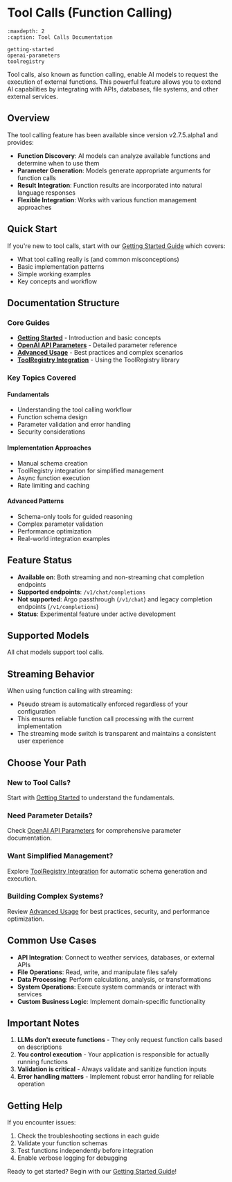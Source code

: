 # Tool Calls (Function Calling)

```{toctree}
:maxdepth: 2
:caption: Tool Calls Documentation

getting-started
openai-parameters
toolregistry
```

Tool calls, also known as function calling, enable AI models to request the execution of external functions. This powerful feature allows you to extend AI capabilities by integrating with APIs, databases, file systems, and other external services.


## Overview

The tool calling feature has been available since version v2.7.5.alpha1 and provides:

- **Function Discovery**: AI models can analyze available functions and determine when to use them
- **Parameter Generation**: Models generate appropriate arguments for function calls
- **Result Integration**: Function results are incorporated into natural language responses
- **Flexible Integration**: Works with various function management approaches

## Quick Start

If you're new to tool calls, start with our [Getting Started Guide](getting-started.md) which covers:

- What tool calling really is (and common misconceptions)
- Basic implementation patterns
- Simple working examples
- Key concepts and workflow

## Documentation Structure

### Core Guides

- **[Getting Started](getting-started.md)** - Introduction and basic concepts
- **[OpenAI API Parameters](openai-parameters.md)** - Detailed parameter reference
- **[Advanced Usage](advanced-usage.md)** - Best practices and complex scenarios
- **[ToolRegistry Integration](toolregistry.md)** - Using the ToolRegistry library

### Key Topics Covered

#### Fundamentals

- Understanding the tool calling workflow
- Function schema design
- Parameter validation and error handling
- Security considerations

#### Implementation Approaches

- Manual schema creation
- ToolRegistry integration for simplified management
- Async function execution
- Rate limiting and caching

#### Advanced Patterns

- Schema-only tools for guided reasoning
- Complex parameter validation
- Performance optimization
- Real-world integration examples

## Feature Status

- **Available on**: Both streaming and non-streaming chat completion endpoints
- **Supported endpoints**: `/v1/chat/completions`
- **Not supported**: Argo passthrough (`/v1/chat`) and legacy completion endpoints (`/v1/completions`)
- **Status**: Experimental feature under active development

## Supported Models

All chat models support tool calls.

## Streaming Behavior

When using function calling with streaming:

- Pseudo stream is automatically enforced regardless of your configuration
- This ensures reliable function call processing with the current implementation
- The streaming mode switch is transparent and maintains a consistent user experience

## Choose Your Path

### New to Tool Calls?

Start with [Getting Started](getting-started.md) to understand the fundamentals.

### Need Parameter Details?

Check [OpenAI API Parameters](openai-parameters.md) for comprehensive parameter documentation.

### Want Simplified Management?

Explore [ToolRegistry Integration](toolregistry.md) for automatic schema generation and execution.

### Building Complex Systems?

Review [Advanced Usage](advanced-usage.md) for best practices, security, and performance optimization.

## Common Use Cases

- **API Integration**: Connect to weather services, databases, or external APIs
- **File Operations**: Read, write, and manipulate files safely
- **Data Processing**: Perform calculations, analysis, or transformations
- **System Operations**: Execute system commands or interact with services
- **Custom Business Logic**: Implement domain-specific functionality

## Important Notes

1. **LLMs don't execute functions** - They only request function calls based on descriptions
2. **You control execution** - Your application is responsible for actually running functions
3. **Validation is critical** - Always validate and sanitize function inputs
4. **Error handling matters** - Implement robust error handling for reliable operation

## Getting Help

If you encounter issues:

1. Check the troubleshooting sections in each guide
2. Validate your function schemas
3. Test functions independently before integration
4. Enable verbose logging for debugging

Ready to get started? Begin with our [Getting Started Guide](getting-started.md)!
